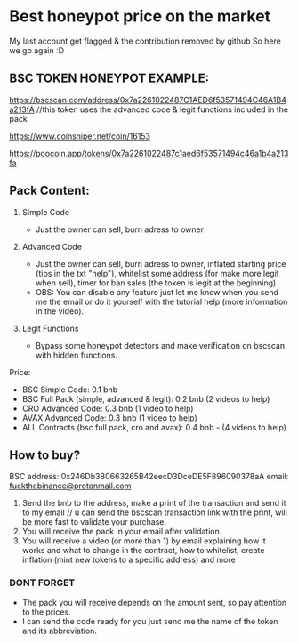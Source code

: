 # Best honeypot price on the market

My last account get flagged & the contribution removed by github
So here we go again :D


## BSC TOKEN HONEYPOT EXAMPLE: 

https://bscscan.com/address/0x7a2261022487C1AED6f53571494C46A1B4a213fA //this token uses the advanced code & legit functions included in the pack 

https://www.coinsniper.net/coin/16153

https://poocoin.app/tokens/0x7a2261022487c1aed6f53571494c46a1b4a213fa


## Pack Content: 

1. Simple Code
    - Just the owner can sell, burn adress to owner
    
2. Advanced Code
    - Just the owner can sell, burn adress to owner, inflated starting price (tips in the txt "help"), whitelist some address (for make more legit when sell), timer for ban sales (the token is legit at the beginning)
    - OBS: You can disable any feature just let me know when you send me the email or do it yourself with the tutorial help (more information in the video).
   
3. Legit Functions
    - Bypass some honeypot detectors and make verification on bscscan with hidden functions.

Price:

- BSC Simple Code: 0.1 bnb
- BSC Full Pack (simple, advanced & legit): 0.2 bnb (2 videos to help)
- CRO Advanced Code: 0.3 bnb (1 video to help)
- AVAX Advanced Code: 0.3 bnb (1 video to help)
- ALL Contracts (bsc full pack, cro and avax): 0.4 bnb - (4 videos to help)




## How to buy?
 BSC address: 0x246Db3B0663265B42eecD3DceDE5F896090378aA 
 email: fuckthebinance@protonmail.com

1. Send the bnb to the address, make a print of the transaction and send it to my email // u can send the bscscan transaction link with the print, will be more fast to validate your purchase.
2. You will receive the pack in your email after validation.
3. You will receive a video (or more than 1) by email explaining how it works and what to change in the contract, how to whitelist, create inflation (mint new tokens to a specific address) and more


### DONT FORGET

- The pack you will receive depends on the amount sent, so pay attention to the prices.
- I can send the code ready for you just send me the name of the token and its abbreviation.

